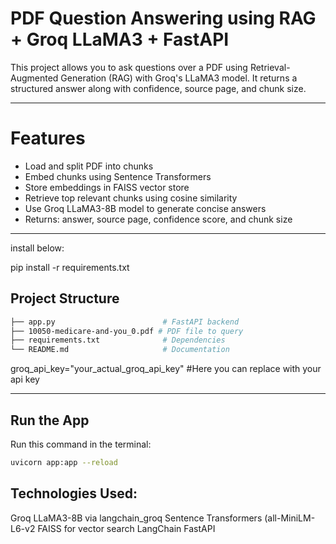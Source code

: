 # PDF Question Answering using RAG + Groq LLaMA3 + FastAPI

This project allows you to ask questions over a PDF using Retrieval-Augmented Generation (RAG) with Groq's LLaMA3 model. It returns a structured answer along with confidence, source page, and chunk size.

---

# Features

- Load and split PDF into chunks
- Embed chunks using Sentence Transformers
- Store embeddings in FAISS vector store
- Retrieve top relevant chunks using cosine similarity
- Use Groq LLaMA3-8B model to generate concise answers
- Returns: answer, source page, confidence score, and chunk size

---
install below:

pip install -r requirements.txt

##  Project Structure

```bash
├── app.py                        # FastAPI backend
├── 10050-medicare-and-you_0.pdf # PDF file to query
├── requirements.txt              # Dependencies
└── README.md                     # Documentation
```


groq_api_key="your_actual_groq_api_key"
 #Here you can replace with your api key


---
 
## Run the App

Run this command in the terminal:

```bash
uvicorn app:app --reload
```


## Technologies Used:

Groq LLaMA3-8B via langchain_groq
Sentence Transformers (all-MiniLM-L6-v2
FAISS for vector search
LangChain
FastAPI






